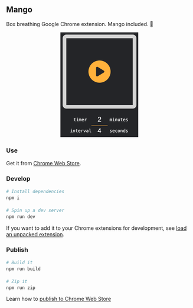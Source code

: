 ## Mango

Box breathing Google Chrome extension. Mango included. 🥭

<p align="center">
<img src="preview.gif" />
</p>

### Use

Get it from [Chrome Web Store](https://chromewebstore.google.com/detail/box-breathing/noaeeglcelaeagcinamdhdimncablpfc).

### Develop

```sh
# Install dependencies
npm i

# Spin up a dev server
npm run dev
```

If you want to add it to your Chrome extensions for development, see [load an unpacked extension](https://developer.chrome.com/docs/extensions/get-started/tutorial/hello-world#load-unpacked).

### Publish

```sh
# Build it
npm run build

# Zip it
npm run zip
```

Learn how to [publish to Chrome Web Store](https://developer.chrome.com/docs/webstore/publish)

